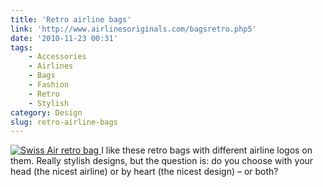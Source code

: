 ```yaml
---
title: 'Retro airline bags'
link: 'http://www.airlinesoriginals.com/bagsretro.php5'
date: '2010-11-23 00:31'
tags:
    - Accessories
    - Airlines
    - Bags
    - Fashion
    - Retro
    - Stylish
category: Design
slug: retro-airline-bags
---
```


[ ![Swiss Air retro bag](http://www.airlinesoriginals.com/BC/19.jpg "Swiss Air retro bag") ](http://www.airlinesoriginals.com/bagsclassic.php5) I like these retro bags with different airline logos on them. Really stylish designs, but the question is: do you choose with your head (the nicest airline) or by heart (the nicest design) – or both?

